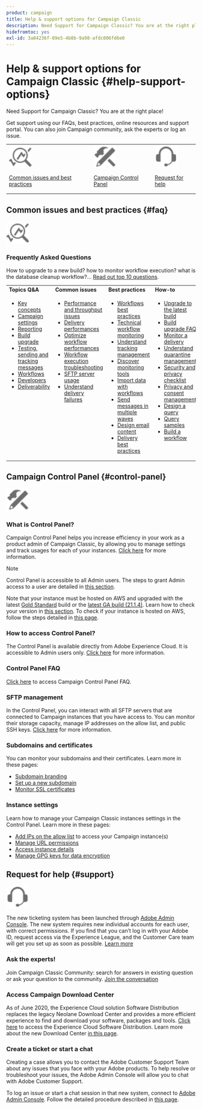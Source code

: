 ```yaml
---
product: campaign
title: Help & support options for Campaign Classic 
description: Need Support for Campaign Classic? You are at the right place!
hidefromtoc: yes
exl-id: 3a84236f-89e5-4b8b-9a98-afdc006fd6e0
---
```

# Help & support options for Campaign Classic {#help-support-options}

Need Support for Campaign Classic? You are at the right place!

Get support using our FAQs, best practices, online resources and support portal. You can also join Campaign community, ask the experts or log an issue.

<table>
    <tr>
        <td><img src="platform/using/assets/do-not-localize/icon-faq.svg" width="60px"><p><a href="#faq">Common issues and best practices</a></p></td>
        <td><img src="platform/using/assets/do-not-localize/icon-control-panel.svg" width="60px"><p><a href="#control-panel">Campaign Control Panel</a></p></td>
        <td><img src="platform/using/assets/do-not-localize/icon-support.svg" width="60px"><p><a href="#support">Request for help</a></p></td>
    </tr>
</table>

## Common issues and best practices {#faq}

<img src="platform/using/assets/do-not-localize/icon-faq.svg" width="60px">

### Frequently Asked Questions

How to upgrade to a new build? how to monitor workflow execution? what is the database cleanup workflow?... [Read out top 10 questions](platform/using/common-questions.md).

<table>
    <tr><td><strong>Topics Q&A</strong></td><td><strong>Common issues</strong></td><td><strong>Best practices</strong></td><td><strong>How-to</strong></td></tr>
    <tr>
    <td valign="top">
        <ul>
        <li><a href="platform/using/faq-key-concepts.md">Key concepts</a></li>
        <li><a href="platform/using/faq-campaign-config.md">Campaign settings</a></li>
        <li><a href="platform/using/faq-reporting.md">Reporting</a></li>
        <li><a href="platform/using/faq-build-upgrade.md">Build upgrade</a></li>
        <li><a href="platform/using/faq-messages.md">Testing, sending and tracking messages</a></li>
        <li><a href="platform/using/faq-workflows.md">Workflows</a></li>
        <li><a href="platform/using/faq-developers.md">Developers</a></li>
        <li><a href="delivery/using/monitoring-deliverability.md">Deliverability</a></li>
        </ul>
    </td>
    <td valign="top">
        <ul>
        <li><a href="production/using/performance-and-throughput-issues.md">Performance and throughput issues</a></li>
        <li><a href="delivery/using/delivery-performances.md">Delivery performances</a></li>
        <li><a href="workflow/using/workflow-best-practices.md">Optimize workflow performances</a></li>
        <li><a href="workflow/using/monitoring-workflow-execution.md">Workflow execution troubleshooting</a></li>
        <li><a href="platform/using/sftp-server-usage.md">SFTP server usage</a></li>
        <li><a href="delivery/using/understanding-delivery-failures.md">Understand delivery failures</a></li>
        </ul>
    </td>
   <td valign="top">
        <ul>
        <li><a href="workflow/using/workflow-best-practices.md">Workflows best practices</a></li>
        <li><a href="workflow/using/monitoring-technical-workflows.md">Technical workflow monitoring</a></li>
        <li><a href="delivery/using/about-message-tracking.md">Understand tracking management</a></li>
        <li><a href="production/using/monitoring-guidelines.md">Discover monitoring tools</a></li>
        <li><a href="platform/using/import-export-workflows.md">Import data with workflows</a></li>
        <li><a href="delivery/using/steps-sending-the-delivery.md">Send messages in multiple waves</a></li>
        <li><a href="delivery/using/defining-the-email-content.md">Design email content</a></li>
        <li><a href="delivery/using/delivery-best-practices.md">Delivery best practices</a></li>
        </ul>
    </td>
    <td valign="top">
        <ul>
        <li><a href="production/using/build-upgrade.md">Upgrade to the latest build</a></li>
        <li><a href="platform/using/faq-build-upgrade.md">Build upgrade FAQ</a></li>
        <li><a href="delivery/using/about-delivery-monitoring.md">Monitor a delivery</a></li>
        <li><a href="delivery/using/understanding-quarantine-management.md">Understand quarantine management</a></li>
        <li><a href="installation/using/get-started-security-privacy.md">Security and privacy checklist</a></li>
        <li><a href="platform/using/privacy-management.md">Privacy and consent management</a></li>
        <li><a href="platform/using/steps-to-create-a-query.md">Design a query</a></li>
        <li><a href="workflow/using/querying-recipient-table.md">Query samples</a></li>
        <li><a href="workflow/using/building-a-workflow.md">Build a workflow</a></li>
        </ul>
    </td>
    </tr>
</table>

## Campaign Control Panel {#control-panel}

<img src="platform/using/assets/do-not-localize/icon-control-panel.svg" width="60px">

### What is Control Panel?

Campaign Control Panel helps you increase efficiency in your work as a product admin of Campaign Classic, by allowing you to manage settings and track usages for each of your instances.
[Click here](https://experienceleague.adobe.com/docs/control-panel/using/discover-control-panel/key-features.html) for more information.

>[!NOTE]
>
>Control Panel is accessible to all Admin users. The steps to grant Admin access to a user are detailed in [this section](https://experienceleague.adobe.com/docs/control-panel/using/discover-control-panel/managing-permissions.html?lang=en#discover-control-panel).
>
>Note that your instance must be hosted on AWS and upgraded with the latest [Gold Standard](rn/using/gs-overview.md) build or the [latest GA build (21.1.4)](rn/using/latest-release.md). Learn how to check your version in [this section](platform/using/launching-adobe-campaign.md#getting-your-campaign-version). To check if your instance is hosted on AWS, follow the steps detailed in [this page](https://experienceleague.adobe.com/docs/control-panel/using/faq.html).

### How to access Control Panel?

The Control Panel is available directly from Adobe Experience Cloud. It is accessible to Admin users only. [Click here](https://experienceleague.adobe.com/docs/control-panel/using/discover-control-panel/accessing-control-panel.html) for more information.

### Control Panel FAQ

[Click here](https://experienceleague.adobe.com/docs/control-panel/using/faq.html) to access Campaign Control Panel FAQ.

### SFTP management

In the Control Panel, you can interact with all SFTP servers that are connected to Campaign instances that you have access to. You can monitor their storage capacity, manage IP addresses on the allow list, and public SSH keys. [Click here](https://experienceleague.adobe.com/docs/control-panel/using/sftp-management/about-sftp-management.html) for more information.

### Subdomains and certificates

You can monitor your subdomains and their certificates. Learn more in these pages:
* [Subdomain branding](https://experienceleague.adobe.com/docs/control-panel/using/subdomains-and-certificates/subdomains-branding.html)
* [Set up a new subdomain](https://experienceleague.adobe.com/docs/control-panel/using/subdomains-and-certificates/setting-up-new-subdomain.html)
* [Monitor SSL certificates](https://experienceleague.adobe.com/docs/control-panel/using/subdomains-and-certificates/monitoring-ssl-certificates.html)

### Instance settings

Learn how to manage your Campaign Classic instances settings in the Control Panel. Learn more in these pages:
* [Add IPs on the allow list](https://experienceleague.adobe.com/docs/control-panel/using/instances-settings/ip-allow-listing-instance-access.html) to access your Campaign instance(s)
* [Manage URL permissions](https://experienceleague.adobe.com/docs/control-panel/using/instances-settings/url-permissions.html)
* [Access instance details](https://experienceleague.adobe.com/docs/control-panel/using/instances-settings/instance-details.html)
* [Manage GPG keys for data encryption](https://experienceleague.adobe.com/docs/control-panel/using/instances-settings/gpg-keys-management.html)

## Request for help {#support}

<img src="platform/using/assets/do-not-localize/icon-support.svg" width="60px">

The new ticketing system has been launched through [Adobe Admin Console](https://adminconsole.adobe.com/overview). The new system requires new individual accounts for each user, with correct permissions. If you find that you can’t log in with your Adobe ID, request access via the Experience League, and the Customer Care team will get you set up as soon as possible. [Learn more](https://helpx.adobe.com/enterprise/using/support-for-experience-cloud.html)

### Ask the experts!

Join Campaign Classic Community: search for answers in existing question or ask your question to the community. [Join the conversation](https://experienceleaguecommunities.adobe.com/t5/adobe-campaign-classic/ct-p/adobe-campaign-classic-community)

### Access Campaign Download Center

As of June 2020, the Experience Cloud solution Software Distribution replaces the legacy Neolane Download Center and provides a more efficient experience to find and download your software, packages and tools. [Click here](https://experience.adobe.com/#/downloads/content/software-distributicampaign.html) to access the Experience Cloud Software Distribution.
Learn more about the new Download Center [in this page](https://experienceleague.adobe.com/docs/experience-cloud/software-distribution/home.html).

### Create a ticket or start a chat

Creating a case allows you to contact the Adobe Customer Support Team about any issues that you face with your Adobe products. To help resolve or troubleshoot your issues, the Adobe Admin Console will allow you to chat with Adobe Customer Support.

To log an issue or start a chat session in that new system, connect to [Adobe Admin Console](https://adminconsole.adobe.com/overview). Follow the detailed procedure described in [this page](https://helpx.adobe.com/enterprise/using/support-for-experience-cloud.html).
